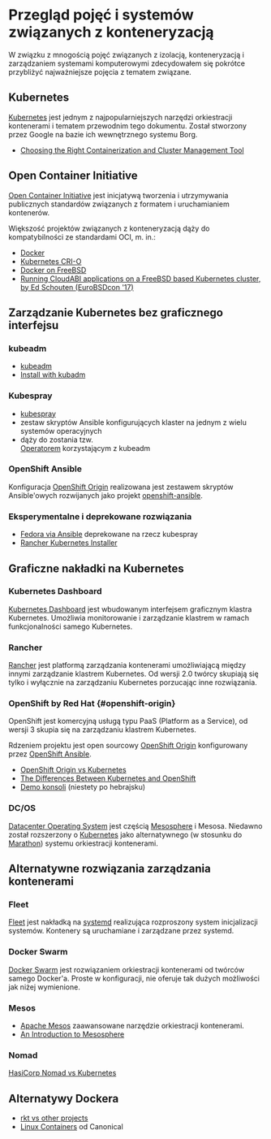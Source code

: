 # Przegląd pojęć i systemów związanych z konteneryzacją

W związku z mnogością pojęć związanych z izolacją, konteneryzacją i zarządzaniem
systemami komputerowymi zdecydowałem się pokrótce przybliżyć najważniejsze
pojęcia z tematem związane.

## Kubernetes

[Kubernetes](https://kubernetes.io/) jest jednym z najpopularniejszych narzędzi 
orkiestracji kontenerami i tematem przewodnim tego dokumentu. 
Został stworzony przez Google na bazie ich wewnętrznego systemu Borg.

- [Choosing the Right Containerization and Cluster Management Tool](https://dzone.com/articles/choosing-the-right-containerization-and-cluster-management-tool)

## Open Container Initiative

[Open Container Initiative](https://www.opencontainers.org/about) jest 
inicjatywą tworzenia i utrzymywania publicznych standardów związanych z formatem
i uruchamianiem kontenerów.

Większość projektów związanych z konteneryzacją dąży do kompatybilności 
ze standardami OCI, m. in.:
- [Docker](https://blog.docker.com/2017/07/demystifying-open-container-initiative-oci-specifications/)
- [Kubernetes CRI-O](https://github.com/kubernetes-incubator/cri-o)
- [Docker on FreeBSD](https://wiki.freebsd.org/Docker)
- [Running CloudABI applications on a FreeBSD based Kubernetes cluster, by Ed Schouten (EuroBSDcon '17)](https://www.youtube.com/watch?v=akLa9L5O0NY)

## Zarządzanie Kubernetes bez graficznego interfejsu
  
### kubeadm

- [kubeadm](https://kubernetes.io/docs/reference/setup-tools/kubeadm/kubeadm/)
- [Install with kubadm](https://kubernetes.io/docs/setup/independent/install-kubeadm/)

### Kubespray
- [kubespray](https://github.com/kubernetes-incubator/kubespray)
- zestaw skryptów Ansible konfigurujących klaster na jednym z wielu systemów operacyjnych
- dąży do zostania tzw.  
  [Operatorem](https://github.com/kubernetes-incubator/kubespray/blob/master/docs/comparisons.md)
  korzystającym z kubeadm
  
### OpenShift Ansible
Konfiguracja [OpenShift Origin](#openshift-origin) realizowana jest zestawem
skryptów Ansible'owych rozwijanych jako projekt 
[openshift-ansible](https://github.com/openshift/openshift-ansible).

### Eksperymentalne i deprekowane rozwiązania
- [Fedora via Ansible](https://kubernetes.io/docs/getting-started-guides/fedora/fedora_ansible_config/)
  deprekowane na rzecz kubespray
- [Rancher Kubernetes Installer](http://rancher.com/announcing-rke-lightweight-kubernetes-installer/)


## Graficzne nakładki na Kubernetes

### Kubernetes Dashboard

[Kubernetes Dashboard](https://github.com/kubernetes/dashboard) jest wbudowanym
interfejsem graficznym klastra Kubernetes. Umożliwia monitorowanie i zarządzanie
klastrem w ramach funkcjonalności samego Kubernetes.

### Rancher 
[Rancher](https://rancher.com/) jest platformą zarządzania kontenerami 
umożliwiającą między innymi zarządzanie klastrem Kubernetes.
Od wersji 2.0 twórcy skupiają się tylko i wyłącznie na zarządzaniu Kubernetes 
porzucając inne rozwiązania.

### OpenShift by Red Hat {#openshift-origin}
OpenShift jest komercyjną usługą typu PaaS (Platform as a Service), od wersji 3 
skupia się na zarządzaniu klastrem Kubernetes.

Rdzeniem projektu jest open sourcowy 
[OpenShift Origin](https://github.com/openshift/origin) konfigurowany przez
[OpenShift Ansible](#openshift-ansible).

- [OpenShift Origin vs Kubernetes](https://www.reddit.com/r/devops/comments/59ql4r/openshift_origin_vs_kubernetes/)
- [The Differences Between Kubernetes and OpenShift](https://medium.com/levvel-consulting/the-differences-between-kubernetes-and-openshift-ae778059a90e)
- [Demo konsoli](https://youtu.be/-mFovK19aB4?t=6m54s) (niestety po hebrajsku)

### DC/OS

[Datacenter Operating System](https://dcos.io/) jest częścią
[Mesosphere](https://mesosphere.com/) i Mesosa. Niedawno został rozszerzony
o [Kubernetes](https://mesosphere.com/blog/kubernetes-dcos/) jako alternatywnego
(w stosunku do [Marathon](https://mesosphere.github.io/marathon/)) systemu
orkiestracji kontenerami.

## Alternatywne rozwiązania zarządzania kontenerami

### Fleet
[Fleet](https://coreos.com/fleet/docs/latest/launching-containers-fleet.html)
jest nakładką na [systemd](https://www.freedesktop.org/wiki/Software/systemd/) 
realizująca rozproszony system inicjalizacji systemów.
Kontenery są uruchamiane i zarządzane przez systemd.

### Docker Swarm
[Docker Swarm](https://docs.docker.com/engine/swarm/) 
jest rozwiązaniem orkiestracji kontenerami od twórców samego Docker'a. 
Proste w konfiguracji, nie oferuje tak dużych możliwości jak niżej wymienione.

### Mesos

- [Apache Mesos](http://mesos.apache.org/) zaawansowane narzędzie orkiestracji 
  kontenerami.
- [An Introduction to Mesosphere](https://www.digitalocean.com/community/tutorials/an-introduction-to-mesosphere)

### Nomad
[HasiCorp Nomad vs Kubernetes](https://www.nomadproject.io/intro/vs/kubernetes.html)

## Alternatywy Dockera

- [rkt vs other projects](https://coreos.com/rkt/docs/latest/rkt-vs-other-projects.html)
- [Linux Containers](https://linuxcontainers.org/) od Canonical